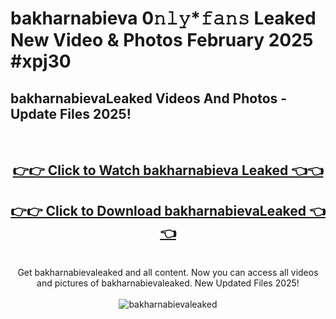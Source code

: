 # bakharnabieva 0𝚗𝚕𝚢*𝚏𝚊𝚗𝚜 Leaked New Video & Photos February 2025 #xpj30

<h2>bakharnabievaLeaked Videos And Photos - Update Files 2025!</h2>
<br>
<div align="center">
<h2><a href="https://mediaupload.pro?title=bakharnabieva&ref=11F" rel="nofollow">👉👉 Click to Watch bakharnabieva Leaked 👈👈</a></h2>
<h2><a href="https://mediaupload.pro?title=bakharnabieva&ref=11F" rel="nofollow">👉👉 Click to Download bakharnabievaLeaked 👈👈</a></h2>
<br>
Get bakharnabievaleaked and all content. Now you can access all videos and pictures of bakharnabievaleaked. New Updated Files 2025!
<br>
<br>
<a href="https://mediaupload.pro?title=bakharnabieva&ref=11F" rel="nofollow" data-target="animated-image.originalLink"><img src="https://i.ibb.co/Gkj2r4b/banner.png" alt="bakharnabievaleaked" style="max-width: 100%; display: inline-block;" data-target="animated-image.originalImage"></a>
</div>
<br>

